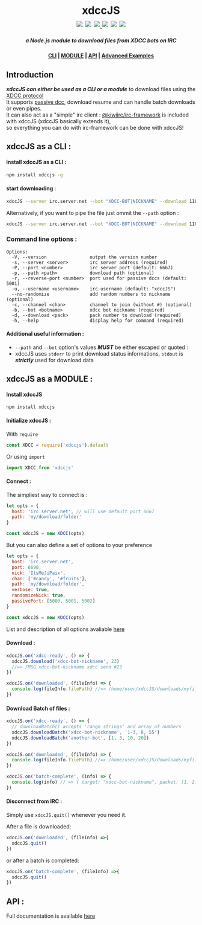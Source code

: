 <h1 align="center">xdccJS<br><a href="https://travis-ci.com/github/JiPaix/xdccJS"><img src="https://travis-ci.com/JiPaix/xdccJS.svg?branch=master"/></a> <a href="https://www.codefactor.io/repository/github/jipaix/xdccjs"><img src="https://www.codefactor.io/repository/github/jipaix/xdccjs/badge" /></a>  <a href="https://deepscan.io/dashboard#view=project&tid=8945&pid=11179&bid=163106"><img src="https://deepscan.io/api/teams/8945/projects/11179/branches/163106/badge/grade.svg"/> <a href="https://www.npmjs.com/package/xdccjs"><img src='https://img.shields.io/npm/dt/xdccjs'/></a> <a href="https://snyk.io/test/github/JiPaix/xdccJS?targetFile=package.json"><img src="https://snyk.io/test/github/JiPaix/xdccJS/badge.svg?targetFile=package.json" data-canonical-src="https://snyk.io/test/github/JiPaix/xdccJS?targetFile=package.json" style="max-width:100%;"></a> <a href="https://discord.gg/HhhqdUd"><img src='https://img.shields.io/discord/706018150520717403'/></a></h1>
<h5 align="center">a Node.js module to download files from XDCC bots on IRC</h5>

<h4 align="center"><a href="#xdccjs-as-a-cli-">CLI</a> | <a href="#xdccjs-as-a-module-">MODULE</a> | <a href="https://jipaix.github.io/xdccJS/classes/xdcc.html">API</a> | <a href="https://github.com/JiPaix/xdccJS/tree/master/examples/">Advanced Examples</a></h4>


## Introduction
***xdccJS can either be used as a CLI or a module*** to download files using the <a href="https://en.wikipedia.org/wiki/XDCC">XDCC protocol</a>  
It supports <a href="https://en.wikipedia.org/wiki/Direct_Client-to-Client#Passive_DCC">passive dcc</a>, download resume and can handle batch downloads or even pipes.  
It can also act as a "simple" irc client : <a href="https://github.com/kiwiirc/irc-framework">@kiwiirc/irc-framework</a> is included with xdccJS (xdccJS basically extends it),  
so everything you can do with irc-framework can be done with xdccJS!

## xdccJS as a CLI :
#### install xdccJS as a CLI :  
```bash
npm install xdccjs -g
```  
#### start downloading :  
```bash
xdccJS --server irc.server.net --bot "XDCC-BOT|NICKNAME" --download 110 --path "/home/user/downloads"
```  
Alternatively, if you want to pipe the file just ommit the `--path` option  :  
```bash
xdccJS --server irc.server.net --bot "XDCC-BOT|NICKNAME" --download 110 | ffmpeg -i pipe:0 -c:v copy -c:a copy -f flv rtmp://live/mystream
```
### Command line options :
```
Options:
  -V, --version                output the version number
  -s, --server <server>        irc server address (required)
  -P, --port <number>          irc server port (default: 6667)
  -p, --path <path>            download path (optional)
  -r, --reverse-port <number>  port used for passive dccs (default: 5001)
  -u, --username <username>    irc username (default: "xdccJS")
  --no-randomize               add random numbers to nickname (optional)
  -c, --channel <chan>         channel to join (without #) (optional)
  -b, --bot <botname>          xdcc bot nickname (required)
  -d, --download <pack>        pack number to download (required)
  -h, --help                   display help for command (required)
```
#### Additional useful information :
- `--path` and `--bot` option's values ***MUST*** be either escaped or quoted :  
- xdccJS uses `stderr` to print download status informations, `stdout` is ***strictly*** used for download data 

## xdccJS as a MODULE :
#### Install xdccJS
`npm install xdccjs`
#### Initialize xdccJS :
With `require`
```js
const XDCC = require('xdccjs').default
```
Or using `import`
```js
import XDCC from 'xdccjs'
```
#### Connect :
The simpliest way to connect is :
```js
let opts = {
  host: 'irc.server.net', // will use default port 6667
  path: 'my/download/folder'
}

const xdccJS = new XDCC(opts)
```
But you can also define a set of options to your preference
```js
let opts = {
  host: 'irc.server.net',
  port: 6690,
  nick: 'ItsMeJiPaix',
  chan: ['#candy', '#fruits'],
  path: 'my/download/folder',
  verbose: true,
  randomizeNick: true,
  passivePort: [5000, 5001, 5002]
}

const xdccJS = new XDCC(opts)
```
List and description of all options avaliable <a href="https://jipaix.github.io/xdccJS/interfaces/params.html">here</a>
#### Download :

```js
xdccJS.on('xdcc-ready', () => {
  xdccJS.download('xdcc-bot-nickname', 23)
  //=> /MSG xdcc-bot-nickname xdcc send #23
})

xdccJS.on('downloaded', (fileInfo) => {
  console.log(fileInfo.filePath) //=> /home/user/xdccJS/downloads/myfile.pdf
})
```
#### Download Batch of files :

```js
xdccJS.on('xdcc-ready', () => {
  // downloadBatch() accepts 'range strings' and array of numbers
  xdccJS.downloadBatch('xdcc-bot-nickname', '1-3, 8, 55')
  xdccJS.downloadBatch('another-bot', [1, 3, 10, 20])
})

xdccJS.on('downloaded', (fileInfo) => {
  console.log(fileInfo.filePath) //=> /home/user/xdccJS/downloads/myfile.pdf
})

xdccJS.on('batch-complete', (info) => {
  console.log(info) // => { target: "xdcc-bot-nickname", packet: [1, 2, 3, 8, 55] }
})
```
#### Disconnect from IRC :

Simply use `xdccJS.quit()` whenever you need it.

After a file is downloaded:
```js
xdccJS.on('downloaded', (fileInfo) =>{
  xdccJS.quit()
})
```
or after a batch is completed:
```js
xdccJS.on('batch-complete', (fileInfo) =>{
  xdccJS.quit()
})
```

## API :
Full documentation is available <a href="https://jipaix.github.io/xdccJS/classes/xdcc.html">here</a>